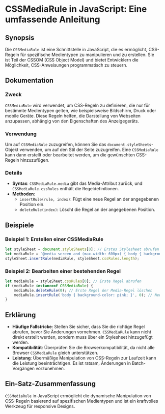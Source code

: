 <!--
Meta Description: # CSSMediaRule in JavaScript: Eine umfassende Anleitung ## Synopsis Die `CSSMediaRule` ist eine Schnittstelle in JavaScript, die es ermöglicht, CSS-Re...
Meta Keywords: cssmediarule, die, regel, css, regeln
-->

# CSSMediaRule in JavaScript: Eine umfassende Anleitung

## Synopsis
Die `CSSMediaRule` ist eine Schnittstelle in JavaScript, die es ermöglicht, CSS-Regeln für spezifische Medientypen zu manipulieren und zu erstellen. Sie ist Teil der CSSOM (CSS Object Model) und bietet Entwicklern die Möglichkeit, CSS-Anweisungen programmatisch zu steuern.

## Dokumentation
### Zweck
`CSSMediaRule` wird verwendet, um CSS-Regeln zu definieren, die nur für bestimmte Medientypen gelten, wie beispielsweise Bildschirm, Druck oder mobile Geräte. Diese Regeln helfen, die Darstellung von Webseiten anzupassen, abhängig von den Eigenschaften des Anzeigegeräts.

### Verwendung
Um auf `CSSMediaRule` zuzugreifen, können Sie das `document.styleSheets`-Objekt verwenden, um auf den Stil der Seite zuzugreifen. Eine `CSSMediaRule` kann dann erstellt oder bearbeitet werden, um die gewünschten CSS-Regeln hinzuzufügen.

### Details
- **Syntax**: `CSSMediaRule.media` gibt das Media-Attribut zurück, und `CSSMediaRule.cssRules` enthält die Regeldefinitionen.
- **Methoden**:
  - `insertRule(rule, index)`: Fügt eine neue Regel an der angegebenen Position ein.
  - `deleteRule(index)`: Löscht die Regel an der angegebenen Position.

## Beispiele
### Beispiel 1: Erstellen einer CSSMediaRule
```javascript
let styleSheet = document.styleSheets[0]; // Erstes Stylesheet abrufen
let mediaRule = `@media screen and (max-width: 600px) { body { background-color: lightblue; } }`;
styleSheet.insertRule(mediaRule, styleSheet.cssRules.length);
```

### Beispiel 2: Bearbeiten einer bestehenden Regel
```javascript
let mediaRule = styleSheet.cssRules[0]; // Erste Regel abrufen
if (mediaRule instanceof CSSMediaRule) {
    mediaRule.deleteRule(0); // Erste Regel der Media-Regel löschen
    mediaRule.insertRule('body { background-color: pink; }', 0); // Neue Regel hinzufügen
}
```

## Erklärung
- **Häufige Fallstricke**: Stellen Sie sicher, dass Sie die richtige Regel abrufen, bevor Sie Änderungen vornehmen. `CSSMediaRule` kann nicht direkt erstellt werden, sondern muss über ein Stylesheet hinzugefügt werden.
- **Kompatibilität**: Überprüfen Sie die Browserkompatibilität, da nicht alle Browser `CSSMediaRule` gleich unterstützen.
- **Leistung**: Übermäßige Manipulation von CSS-Regeln zur Laufzeit kann die Leistung beeinträchtigen. Es ist ratsam, Änderungen in Batch-Vorgängen vorzunehmen.

## Ein-Satz-Zusammenfassung
`CSSMediaRule` in JavaScript ermöglicht die dynamische Manipulation von CSS-Regeln basierend auf spezifischen Medientypen und ist ein kraftvolles Werkzeug für responsive Designs.